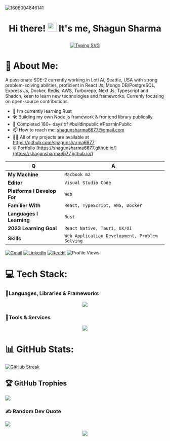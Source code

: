 ![1606004646141](https://user-images.githubusercontent.com/108183568/236877254-0a25c439-a03e-4741-b608-9ee96fcd592f.jpg)

# <p align="center">Hi there! <img src="https://media.giphy.com/media/hvRJCLFzcasrR4ia7z/giphy.gif" width="28"> It's me, Shagun Sharma</p>


<div align="center">
  
[![Typing SVG](https://readme-typing-svg.herokuapp.com?font=Fira+Code&size=25&pause=800&color=28F765&width=480&lines=A+Full+Stack+Web+Developer)](https://git.io/typing-svg)
  
</div>

# 💫 About Me:
A passionate SDE-2 currently working in Loti Ai, Seattle, USA with strong problem-solving abilities, proficient in React Js, Mongo DB/PostgreSQL, Express Js, Docker, Redis, AWS, Turborepo, Next Js, Typescript and Shadcn, keen to learn new technologies and frameworks. Currenly focusing on open-source contributions.
- 🌱 I’m currently learning Rust
- 🛠️ Building my own Node.js framework & frontend library publically.
- 📅 Completed 180+ days of #buildinpublic #PearnInPublic
- 📫 How to reach me: shagunsharma6677@gmail.com
- 👨‍💻 All of my projects are available at https://github.com/shagunsharma6677
- 🌐 Portfolio [https://shagunsharma6677.github.io/](https://shagunsharma6677.github.io/) 

<div align="left">

| Q                           | A                                        |
| --------------------------- | ---------------------------------------- |
| **My Machine**              | `Macbook m2`                |
| **Editor**                  | `Visual Studio Code`                     |
| **Platforms I Develop For** | `Web`                       |
| **Familier With**           | `React, TypeScript, AWS, Docker` |
| **Languages I Learning**    | `Rust`                   |
| **2023 Learning Goal**      | `React Native, Tauri, UX/UI`   |
| **Skills**                  | `Web Application Development, Problem Solving` |
  

</div>

[![Gmail](https://img.shields.io/badge/Gmail-D14836?style=for-the-badge&logo=gmail&logoColor=white)](https://www.google.com/url?sa=t&rct=j&q=&esrc=s&source=web&cd=&cad=rja&uact=8&ved=2ahUKEwjS8qjg0vv8AhXk1TgGHd8JCpkQFnoECAsQAQ&url=http%3A%2F%2Fgmail.com%2F&usg=AOvVaw1IY5DlHv7sVJiBpcgaXCjz) [![LinkedIn](https://img.shields.io/badge/linkedin-%230077B5.svg?style=for-the-badge&logo=linkedin&logoColor=white)](https://www.linkedin.com/in/shagun-s-84b0a6238/) [![Reddit](https://img.shields.io/badge/Reddit-FF4500?style=for-the-badge&logo=reddit&logoColor=white)](https://www.reddit.com/user/i_nicCk__) ![Profile Views](https://komarev.com/ghpvc/?username=shagunsharma6677)


# 💻 Tech Stack:

### 🧩Languages, Libraries & Frameworks

<p align="center">
  <a href="https://skillicons.dev">
    <img src="https://skillicons.dev/icons?i=html,bootstrap,typescript,react,redux,nodejs,nextjs,tailwind,css,express,js,materialui,mongodb,babel,chakra" />
  </a>
</p>

### 🧩Tools & Services

<p align="center">
  <a href="https://skillicons.dev">
    <img src="https://skillicons.dev/icons?i=git,vercel,vite,vscode,postman,github,heroku,firebase,netlify,nodejs,postman" />
  </a>
</p>



# 📊 GitHub Stats:
[![GitHub Streak](https://streak-stats.demolab.com?user=shagunsharma6677&theme=highcontrast&date_format=j%20M%5B%20Y%5D&mode=weekly)](https://git.io/streak-stats)
<br/>


## 🏆 GitHub Trophies
![](https://github-profile-trophy.vercel.app/?username=shagunsharma6677&theme=dark&no-frame=false&no-bg=true&margin-w=4)

### ✍️ Random Dev Quote
![](https://quotes-github-readme.vercel.app/api?type=horizontal&theme=dark)

<p align="center">
  <img  src="https://raw.githubusercontent.com/Trilokia/Trilokia/379277808c61ef204768a61bbc5d25bc7798ccf1/bottom_header.svg" color="black">
  </p>
